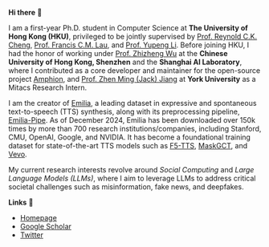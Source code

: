 **Hi there** 🙌

I am a first-year Ph.D. student in Computer Science at **The University of Hong Kong (HKU)**, privileged to be jointly supervised by [Prof. Reynold C.K. Cheng](https://www.reynold.hku.hk/), [Prof. Francis C.M. Lau](https://i.cs.hku.hk/~fcmlau/), and [Prof. Yupeng Li](https://imd.hkbu.edu.hk/faculty-member/Dr-Yupeng-LI.html). Before joining HKU, I had the honor of working under [Prof. Zhizheng Wu](https://drwuz.com/) at the **Chinese University of Hong Kong, Shenzhen** and the **Shanghai AI Laboratory**, where I contributed as a core developer and maintainer for the open-source project [Amphion](https://github.com/open-mmlab/Amphion), and [Prof. Zhen Ming (Jack) Jiang](https://scholar.google.com/citations?user=dbzTZhcAAAAJ&hl=en&oi=ao) at **York University** as a Mitacs Research Intern.  

I am the creator of [Emilia](https://huggingface.co/datasets/amphion/Emilia-Dataset), a leading dataset in expressive and spontaneous text-to-speech (TTS) synthesis, along with its preprocessing pipeline, [Emilia-Pipe](https://github.com/open-mmlab/Amphion/blob/main/preprocessors/Emilia/README.md). As of December 2024, Emilia has been downloaded over 150k times by more than 700 research institutions/companies, including Stanford, CMU, OpenAI, Google, and NVIDIA. It has become a foundational training dataset for state-of-the-art TTS models such as [F5-TTS](https://github.com/SWivid/F5-TTS), [MaskGCT](https://huggingface.co/amphion/MaskGCT), and [Vevo](https://huggingface.co/amphion/Vevo).  

My current research interests revolve around *Social Computing* and *Large Language Models (LLMs)*, where I aim to leverage LLMs to address critical societal challenges such as misinformation, fake news, and deepfakes.

**Links** 🔗 
- [Homepage](https://harryhe11.github.io/)
- [Google Scholar](https://scholar.google.com/citations?user=cCIc3UIAAAAJ&hl=en)
- [Twitter](https://x.com/HeHarry_11)
